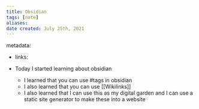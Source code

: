```yaml
---
title: Obsidian
tags: [note]
aliases:
date created: July 25th, 2021
---
```


metadata: 
- links:


- Today I started learning about obsidian
	- I learned that you can use #tags in obsidian
	- I also learned that you can use [[Wikilinks]]
	- I also learned that I can use this as my digital garden and I can use a static site generator to make these into a website
